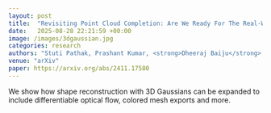 ```yaml
---
layout: post
title:  "Revisiting Point Cloud Completion: Are We Ready For The Real-World?"
date:   2025-08-28 22:21:59 +00:00
image: /images/3dgaussian.jpg
categories: research
authors: "Stuti Pathak, Prashant Kumar, <strong>Dheeraj Baiju</strong>, Nicholus Mboga, Gunther Steenackers, Rudi Penne"
venue: "arXiv"
paper: https://arxiv.org/abs/2411.17580
---
```

We show how shape reconstruction with 3D Gaussians can be expanded to include differentiable optical flow, colored mesh exports and more. 